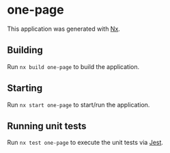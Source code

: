# one-page

This application was generated with [Nx](https://nx.dev).

## Building

Run `nx build one-page` to build the application.

## Starting

Run `nx start one-page` to start/run the application.

## Running unit tests

Run `nx test one-page` to execute the unit tests via [Jest](https://jestjs.io).
